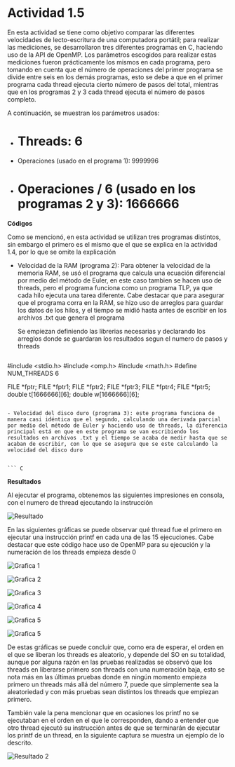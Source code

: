 # Actividad 1.5

En esta actividad se tiene como objetivo comparar las diferentes velocidades de lecto-escritura de una computadora portátil; para realizar las mediciones, se desarrollaron tres diferentes programas en C, haciendo uso de la API de OpenMP. Los parámetros escogidos para realizar estas mediciones fueron prácticamente los mismos en cada programa, pero tomando en cuenta que el número de operaciones del primer programa se divide entre seis en los demás programas, esto se debe a que en el primer programa cada thread ejecuta cierto número de pasos del total, mientras que en los programas 2 y 3 cada thread ejecuta el número de pasos completo. 

A continuación, se muestran los parámetros usados:

- # Threads: 6
- Operaciones (usado en el programa 1): 9999996
- # Operaciones / 6 (usado en los programas 2 y 3): 1666666


**Códigos**

Como se mencionó, en esta actividad se utilizan tres programas distintos, sin embargo el primero es el mismo que el que se explica en la actividad 1.4, por lo que se omite la explicación

- Velocidad de la RAM (programa 2): Para obtener la velocidad de la memoria RAM, se usó el programa que calcula una ecuación diferencial por medio del método de Euler, en este caso tambien se hacen uso de threads, pero el programa funciona como un programa TLP, ya que cada hilo ejecuta una tarea diferente. Cabe destacar que para asegurar que el programa corra en la RAM, se hizo uso de arreglos para guardar los datos de los hilos, y el tiempo se midió hasta antes de escribir en los archivos .txt que genera el programa
  
  Se empiezan definiendo las librerias necesarias y declarando los arreglos donde se guardaran los resultados segun el numero de pasos y threads
  
  ``` C
#include <stdio.h>
#include <omp.h>
#include <math.h>
#define NUM_THREADS 6

   FILE *fptr;
   FILE *fptr1;
   FILE *fptr2;
   FILE *fptr3;
   FILE *fptr4;
   FILE *fptr5;
   double t[1666666][6];
   double w[1666666][6];
  ```

- Velocidad del disco duro (programa 3): este programa funciona de manera casi idéntica que el segundo, calculando una derivada parcial por medio del método de Euler y haciendo uso de threads, la diferencia principal está en que en este programa se van escribiendo los resultados en archivos .txt y el tiempo se acaba de medir hasta que se acaban de escribir, con lo que se asegura que se este calculando la velocidad del disco duro


``` C

```
**Resultados**

Al ejecutar el programa, obtenemos las siguientes impresiones en consola, con el numero de thread ejecutando la instrucción

![Resultado](./Imagen1_3_8.png)

En las siguientes gráficas se puede observar qué thread fue el primero en ejecutar una instrucción printf en cada una de las 15 ejecuciones. Cabe destacar que este código hace uso de OpenMP para su ejecución y la numeración de los threads empieza desde 0

![Grafica 1](./Imagen1_3_1.png)

![Grafica 2](./Imagen1_3_2.png)

![Grafica 3](./Imagen1_3_3.png)

![Grafica 4](./Imagen1_3_4.png)

![Grafica 5](./Imagen1_3_5.png)

![Grafica 5](./Imagen1_3_6.png)

De estas gráficas se puede concluir que, como era de esperar, el orden en el que se liberan los threads es aleatorio, y depende del SO en su totalidad, aunque por alguna razón en las pruebas realizadas se observó que los threads en liberarse primero son threads con una numeración baja, esto se nota más en las últimas pruebas donde en ningún momento empieza primero un threads más allá del número 7, puede que simplemente sea la aleatoriedad y con más pruebas sean distintos los threads que empiezan primero. 


También vale la pena mencionar que en ocasiones los printf no se ejecutaban en el orden en el que le corresponden, dando a entender que otro thread ejecutó su instrucción antes de que se terminarán de ejecutar los printf de un thread, en la siguiente captura se muestra un ejemplo de lo descrito.

![Resultado 2](./Imagen1_3_8.png)
